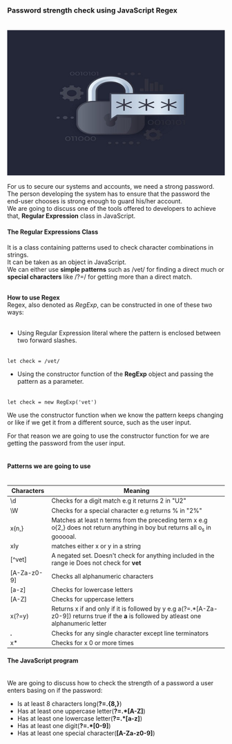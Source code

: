 ### Password strength check using JavaScript Regex</br></br>

![hero image](hero.jpg)

For us to secure our systems and accounts, we need a strong password.</br>
The person developing the system has to ensure that the password the end-user chooses is strong enough to guard his/her account.</br>
We are going to discuss one of the tools offered to developers to achieve that, **Regular Expression** class in JavaScript.</br>

#### The Regular Expressions Class</br>
It is a class containing patterns used to check character combinations in strings.</br>
It can be taken as an object in JavaScript.</br>
We can either use **simple patterns** such as /vet/ for finding a direct much or **special  characters** like /?=/ for getting more than a direct match.</br></br>

**How to use Regex**</br>
Regex, also denoted as *RegExp*, can be constructed in one of these two ways:</br></br>
- Using Regular Expression literal where the pattern is enclosed between two forward slashes.</br></br>

```
let check = /vet/
```

- Using the constructor function of the **RegExp** object and passing the pattern as a parameter.</br></br>

```
let check = new RegExp('vet')
```
We use the constructor function when we know the pattern keeps changing or like if we get it from a different source, such as the user input.</br>

For that reason we are going to use the constructor function for we are getting the password from the user input.</br></br>

#### Patterns we are going to use</br></br>
|Characters|Meaning|
--|--|
\d|Checks for a digit match e.g it returns 2 in "U2" |
|\W|Checks for a special character e.g returns % in "2%"|
|x{n,}|Matches at least n terms from the preceding term x e.g o{2,} does not return anything in boy but returns all o<sub>s</sub> in gooooal.|
|xIy |matches either x or y in a string|
|[^vet]|A negated set. Doesn't check for anything included in the range ie Does not check for **vet** |
|[A-Za-z0-9]|Checks all alphanumeric characters|
|[a-z]|Checks for lowercase letters|
|[A-Z]|Checks for uppercase letters|
|x(?=y)|Returns x if and only if it is followed by y e.g a(?=.*[A-Za-z0-9]) returns true if the **a**  is followed by atleast one alphanumeric letter|
|**.**|Checks for any single character except line terminators |
|x*|Checks for x 0 or more times|


#### The JavaScript program</br></br>
We are going to discuss how to check the strength of  a password a user enters basing on if the password:</br>
- Is at least 8 characters long(**?=.{8,}**)
- Has at least one uppercase letter(**?=.*[A-Z]**)
- Has at least one lowercase letter(**?=.*[a-z]**)
- Has at least one digit(**?=.*[0-9]**)
- Has at least one special character(**[A-Za-z0-9]**)